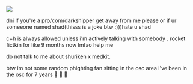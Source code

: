 ![](https://komarev.com/ghpvc/?username=starfollower&label=an_engima&color=B4E615)

dni if you're a pro/com/darkshipper get away from me please or if ur someeone named shad(thisss is a joke btw :)))hate u shad

c+h is always allowed unless i'm actively talking with somebody . rocket fictkin for like 9 months now lmfao help me

do not talk to me about shuriken x medkit.

btw im not some random phighting fan sitting in the osc area i've been in the osc for 7 years 🤫 🤫 🤫 
